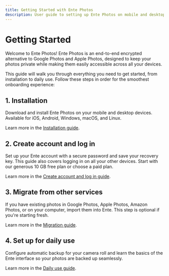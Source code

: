 ```yaml
---
title: Getting Started with Ente Photos
description: User guide to setting up Ente Photos on mobile and desktop
---
```


# Getting Started

Welcome to Ente Photos! Ente Photos is an end-to-end encrypted alternative to Google Photos and Apple Photos, designed to keep your photos private while making them easily accessible across all your devices.

This guide will walk you through everything you need to get started, from installation to daily use. Follow these steps in order for the smoothest onboarding experience:

## 1. Installation

Download and install Ente Photos on your mobile and desktop devices. Available for iOS, Android, Windows, macOS, and Linux.

Learn more in the [Installation guide](/photos/getting-started/installation).

## 2. Create account and log in

Set up your Ente account with a secure password and save your recovery key. This guide also covers logging in on all your other devices. Start with our generous 10 GB free plan or choose a paid plan.

Learn more in the [Create account and log in guide](/photos/getting-started/signup).

## 3. Migrate from other services

If you have existing photos in Google Photos, Apple Photos, Amazon Photos, or on your computer, import them into Ente. This step is optional if you're starting fresh.

Learn more in the [Migration guide](/photos/getting-started/migration).

## 4. Set up for daily use

Configure automatic backup for your camera roll and learn the basics of the Ente interface so your photos are backed up seamlessly.

Learn more in the [Daily use guide](/photos/getting-started/daily-use).
